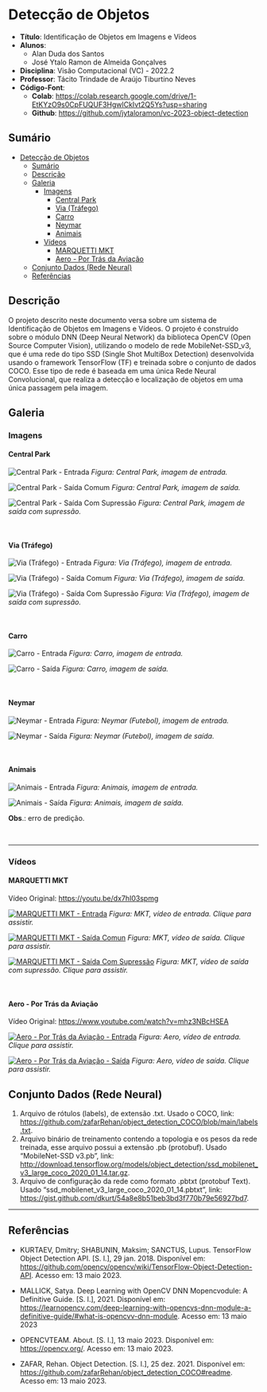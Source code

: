 # Detecção de Objetos

- **Título**: Identificação de Objetos em Imagens e Vídeos
- **Alunos**:
  - Alan Duda dos Santos
  - José Ytalo Ramon de Almeida Gonçalves
- **Disciplina**: Visão Computacional (VC) - 2022.2
- **Professor**: Tácito Trindade de Araújo Tiburtino Neves
- **Código-Font**:
  - **Colab**: <https://colab.research.google.com/drive/1-EtKYzO9s0CpFUQUF3HgwlCkIvt2Q5Ys?usp=sharing>
  - **Github**: <https://github.com/jytaloramon/vc-2023-object-detection>


## Sumário

- [Detecção de Objetos](#detecção-de-objetos)
  - [Sumário](#sumário)
  - [Descrição](#descrição)
  - [Galeria](#galeria)
    - [Imagens](#imagens)
      - [Central Park](#central-park)
      - [Via (Tráfego)](#via-tráfego)
      - [Carro](#carro)
      - [Neymar](#neymar)
      - [Animais](#animais)
    - [Vídeos](#vídeos)
      - [MARQUETTI MKT](#marquetti-mkt)
      - [Aero - Por Trás da Aviação](#aero---por-trás-da-aviação)
  - [Conjunto Dados (Rede Neural)](#conjunto-dados-rede-neural)
  - [Referências](#referências)


## Descrição

O projeto descrito neste documento versa sobre um sistema de Identificação de Objetos em Imagens e Vídeos. O projeto é construído sobre o módulo DNN (Deep Neural Network) da biblioteca OpenCV (Open Source Computer Vision), utilizando o modelo de rede MobileNet-SSD_v3, que é uma rede do tipo SSD (Single Shot MultiBox Detection) desenvolvida usando o framework TensorFlow (TF) e treinada sobre o conjunto de dados COCO. Esse tipo de rede é baseada em uma única Rede Neural Convolucional, que realiza a detecção e localização de objetos em uma única passagem pela imagem.


## Galeria

### Imagens

#### Central Park

![Central Park - Entrada](tests/central-park.jpg)
*Figura: Central Park, imagem de entrada.*

![Central Park - Saída Comum](tests-output/park-common.png)
*Figura: Central Park, imagem de saída.*

![Central Park - Saída Com Supressão](tests-output/park-suppression.png)
*Figura: Central Park, imagem de saída com supressão.*

<br>

#### Via (Tráfego)

![Via (Tráfego) - Entrada](tests/traffic.jpeg)
*Figura: Via (Tráfego), imagem de entrada.*

![Via (Tráfego) - Saída Comum](tests-output/traffic-common.png)
*Figura: Via (Tráfego), imagem de saída.*

![Via (Tráfego) - Saída Com Supressão](tests-output/traffic-suppression.png)
*Figura: Via (Tráfego), imagem de saída com supressão.*

<br>

#### Carro

![Carro - Entrada](tests/car.jpg)
*Figura: Carro, imagem de entrada.*

![Carro - Saída](tests-output/car-common.png)
*Figura: Carro, imagem de saída.*

<br>

#### Neymar

![Neymar - Entrada](tests/futebol.jpg)
*Figura: Neymar (Futebol), imagem de entrada.*

![Neymar - Saída](tests-output/futebol-common.png)
*Figura: Neymar (Futebol), imagem de saída.*

<br>

#### Animais

![Animais - Entrada](tests/animals.jpg)
*Figura: Animais, imagem de entrada.*

![Animais - Saída](tests-output/animals-common.png)
*Figura: Animais, imagem de saída.*

**Obs**.: erro de predição.

<br>

----
### Vídeos

#### MARQUETTI MKT

Vídeo Original: <https://youtu.be/dx7hI03spmg>

[![MARQUETTI MKT - Entrada](tumb/mkt.png)](https://drive.google.com/file/d/1lizNnBNN39Vhk175d-zt8g1SuGmOTfb9/view?usp=share_link)
*Figura: MKT, vídeo de entrada. Clique para assistir.*

[![MARQUETTI MKT - Saída Comun](tumb/mkt-detection-common.png)](https://drive.google.com/file/d/1-PHEcCe-8UjzoKJdWOeUIEcBvwgGVyaM/view?usp=share_link)
*Figura: MKT, vídeo de saída. Clique para assistir.*

[![MARQUETTI MKT - Saída Com Supressão](tumb/mkt-detection-sup.png)](https://drive.google.com/file/d/1-OnnnNbJ0RyP1waAFPpuiZ9VLqSgsEXP/view?usp=share_link)
*Figura: MKT, vídeo de saída com supressão. Clique para assistir.*

<br>

#### Aero - Por Trás da Aviação

Vídeo Original: <https://www.youtube.com/watch?v=mhz3NBcHSEA>

[![Aero - Por Trás da Aviação - Entrada](tumb/aero.png)](https://drive.google.com/file/d/1yBtR4D9efGaEBpuNiVUx-7O8EfXswAgr/view?usp=share_link)
*Figura: Aero, vídeo de entrada. Clique para assistir.*

[![Aero - Por Trás da Aviação - Saída](tumb/aero-detection.png)](https://drive.google.com/file/d/1-WYTNzl319iftoPdUCGYKJJzBt9hK8xD/view?usp=share_link)
*Figura: Aero, vídeo de saída. Clique para assistir.*

## Conjunto Dados (Rede Neural)

1. Arquivo de rótulos (labels), de extensão .txt. Usado o COCO, link: https://github.com/zafarRehan/object_detection_COCO/blob/main/labels.txt.
2. Arquivo binário de treinamento contendo a topologia e os pesos da rede treinada, esse arquivo possui a extensão .pb (protobuf). Usado “MobileNet-SSD v3.pb”, link: http://download.tensorflow.org/models/object_detection/ssd_mobilenet_v3_large_coco_2020_01_14.tar.gz.
3. Arquivo de configuração da rede como formato .pbtxt (protobuf Text). Usado “ssd_mobilenet_v3_large_coco_2020_01_14.pbtxt”, link: https://gist.github.com/dkurt/54a8e8b51beb3bd3f770b79e56927bd7.

----

## Referências

- KURTAEV, Dmitry; SHABUNIN, Maksim; SANCTUS, Lupus. TensorFlow Object Detection API. [S. l.], 29 jan. 2018. Disponível em: https://github.com/opencv/opencv/wiki/TensorFlow-Object-Detection-API. Acesso em: 13 maio 2023.

- MALLICK, Satya. Deep Learning with OpenCV DNN Mopencvodule: A Definitive Guide. [S. l.], 2021. Disponível em: https://learnopencv.com/deep-learning-with-opencvs-dnn-module-a-definitive-guide/#what-is-opencvv-dnn-module. Acesso em: 13 maio 2023

- OPENCVTEAM. About. [S. l.], 13 maio 2023. Disponível em: https://opencv.org/. Acesso em: 13 maio 2023.

- ZAFAR, Rehan. Object Detection. [S. l.], 25 dez. 2021. Disponível em: https://github.com/zafarRehan/object_detection_COCO#readme. Acesso em: 13 maio 2023.

